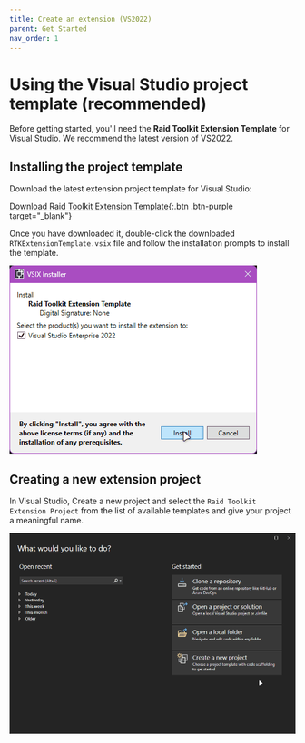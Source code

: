 ```yaml
---
title: Create an extension (VS2022)
parent: Get Started
nav_order: 1
---
```


# Using the Visual Studio project template (recommended)

Before getting started, you'll need the **Raid Toolkit Extension Template** for Visual Studio. We recommend the latest version of VS2022.

## Installing the project template

Download the latest extension project template for Visual Studio:

[Download Raid Toolkit Extension Template](https://github.com/raid-toolkit/extension-template/releases/latest){:.btn .btn-purple target="_blank"}

Once you have downloaded it, double-click the downloaded `RTKExtensionTemplate.vsix` file and follow the installation prompts to install the template.

![](/img/InstallVSIX.gif)

## Creating a new extension project

In Visual Studio, Create a new project and select the `Raid Toolkit Extension Project` from the list of available templates and give your project a meaningful name.

![](/img/ProjectCreationDialog.gif)
    

